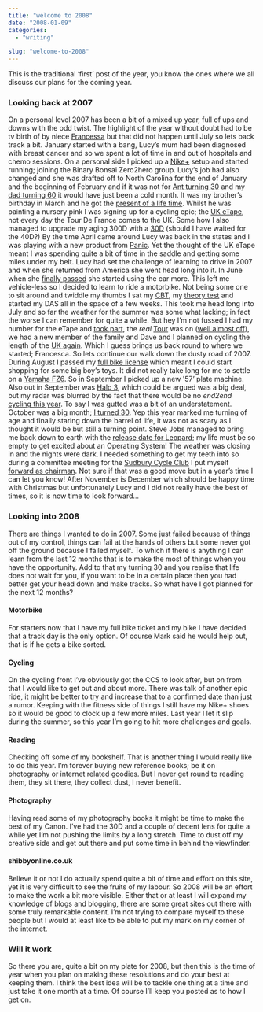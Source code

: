```yaml
---
title: "welcome to 2008"
date: "2008-01-09"
categories:
  - "writing"

slug: "welcome-to-2008"
---
```


This is the traditional ‘first’ post of the year, you know the ones where we all discuss our plans for the coming year.

### Looking back at 2007

On a personal level 2007 has been a bit of a mixed up year, full of ups and downs with the odd twist. The highlight of the year without doubt had to be tv birth of by niece [Francessa](https://adamchamberlin.info/2007/07/francesca-chamberlin) but that did not happen until July so lets back track a bit. January started with a bang, Lucy’s mum had been diagnosed with breast cancer and so we spent a lot of time in and out of hospitals and chemo sessions. On a personal side I picked up a [Nike+](https://adamchamberlin.info/2007/01/is-it-just-a-fade) setup and started running; joining the Binary Bonsai Zero2hero group. Lucy’s job had also changed and she was drafted off to North Carolina for the end of January and the beginning of February and if it was not for [Ant turning 30](https://adamchamberlin.info/2007/02/30-years-of-madness) and my [dad turning 60](https://adamchamberlin.info/2007/02/happy-60th) it would have just been a cold month. It was my brother’s birthday in March and he got the [present of a life time](https://adamchamberlin.info/2007/03/what-a-birthday-present). Whilst he was painting a nursery pink I was signing up for a cycling epic; the [UK eTape](https://adamchamberlin.info/2007/03/the-uk-etape), not every day the Tour De France comes to the UK. Some how I also managed to upgrade my aging 300D with a [30D](https://adamchamberlin.info/2007/03/camera-upgrade) (should I have waited for the 40D?) By the time April came around Lucy was back in the states and I was playing with a new product from [Panic](https://adamchamberlin.info/2007/04/panic-coda-alert). Yet the thought of the UK eTape meant I was spending quite a bit of time in the saddle and getting some miles under my belt. Lucy had set the challenge of learning to drive in 2007 and when she returned from America she went head long into it. In June when she [finally passed](https://adamchamberlin.info/2007/06/learner-no-more) she started using the car more. This left me vehicle-less so I decided to learn to ride a motorbike. Not being some one to sit around and twiddle my thumbs I sat my [CBT](https://adamchamberlin.info/2007/06/cbt-pass), my [theory test](https://adamchamberlin.info/2007/06/nailed-the-theory) and started my DAS all in the space of a few weeks. This took me head long into July and so far the weather for the summer was some what lacking; in fact the worse I can remember for quite a while. But hey I’m not fussed I had my number for the eTape and [took part](https://adamchamberlin.info/2007/07/british-cyclosportive), the _real_ [Tour](https://adamchamberlin.info/2007/07/off-to-a-good-start) was on ([well almost off](https://adamchamberlin.info/2007/07/another-dark-day-in-the-tour)), we had a new member of the family and Dave and I planned on cycling the length of the [UK again](https://adamchamberlin.info/2007/07/end2end-redux). Which I guess brings us back round to where we started; Francesca. So lets continue our walk down the dusty road of 2007. During August I passed my [full bike license](https://adamchamberlin.info/2007/08/das-passed) which meant I could start shopping for some big boy’s toys. It did not really take long for me to settle on a [Yamaha FZ6](https://adamchamberlin.info/2007/08the-test-ride). So in September I picked up a new '57’ plate machine. Also out in September was [Halo 3](https://adamchamberlin.info/2007/09/its-halo-time), which could be argued was a big deal, but my radar was blurred by the fact that there would be no _end2end_ [cycling this year](https://adamchamberlin.info/2007/09/24th-and-im-at-home). To say I was gutted was a bit of an understatement. October was a big month; [I turned 30](https://adamchamberlin.info/2007/10/the-post-30-post). Yep this year marked me turning of age and finally staring down the barrel of life, it was not as scary as I thought it would be but still a turning point. Steve Jobs managed to bring me back down to earth with the [release date for Leopard](https://adamchamberlin.info/2007/10/so-the-big-cat-is-coming); my life must be so empty to get excited about an Operating System! The weather was closing in and the nights were dark. I needed something to get my teeth into so during a committee meeting for the [Sudbury Cycle Club](https://www.cycleclubsudbury.com) I put myself [forward as chairman](https://adamchamberlin.info/2007/11/can-we-have-some-order-mr-chairman). Not sure if that was a good move but in a year’s time I can let you know! After November is December which should be happy time with Christmas but unfortunately Lucy and I did not really have the best of times, so it is now time to look forward…

### Looking into 2008

There are things I wanted to do in 2007. Some just failed because of things out of my control, things can fail at the hands of others but some never got off the ground because I failed myself. To which if there is anything I can learn from the last 12 months that is to make the most of things when you have the opportunity. Add to that my turning 30 and you realise that life does not wait for you, if you want to be in a certain place then you had better get your head down and make tracks. So what have I got planned for the next 12 months?

#### Motorbike

For starters now that I have my full bike ticket and my bike I have decided that a track day is the only option. Of course Mark said he would help out, that is if he gets a bike sorted.

#### Cycling

On the cycling front I’ve obviously got the CCS to look after, but on from that I would like to get out and about more. There was talk of another epic ride, it might be better to try and increase that to a confirmed date than just a rumor. Keeping with the fitness side of things I still have my Nike+ shoes so it would be good to clock up a few more miles. Last year I let it slip during the summer, so this year I’m going to hit more challenges and goals.

#### Reading

Checking off some of my bookshelf. That is another thing I would really like to do this year. I’m forever buying new reference books; be it on photography or internet related goodies. But I never get round to reading them, they sit there, they collect dust, I never benefit.

#### Photography

Having read some of my photography books it might be time to make the best of my Canon. I’ve had the 30D and a couple of decent lens for quite a while yet I’m not pushing the limits by a long stretch. Time to dust off my creative side and get out there and put some time in behind the viewfinder.

#### shibbyonline.co.uk

Believe it or not I do actually spend quite a bit of time and effort on this site, yet it is very difficult to see the fruits of my labour. So 2008 will be an effort to make the work a bit more visible. Either that or at least I will expand my knowledge of blogs and blogging, there are some great sites out there with some truly remarkable content. I’m not trying to compare myself to these people but I would at least like to be able to put my mark on my corner of the internet.

### Will it work

So there you are, quite a bit on my plate for 2008, but then this is the time of year when you plan on making these resolutions and do your best at keeping them. I think the best idea will be to tackle one thing at a time and just take it one month at a time. Of course I’ll keep you posted as to how I get on.
